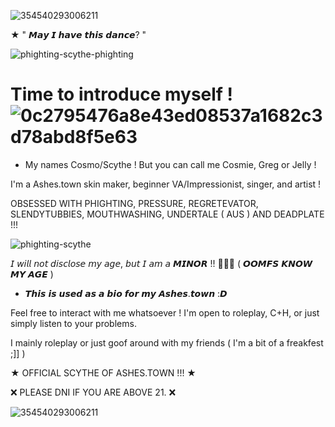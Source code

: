 
![354540293006211](https://github.com/user-attachments/assets/29f503a5-f7a3-466f-a43a-791ad07a182a)

★ " 𝙈𝙖𝙮 𝙄 𝙝𝙖𝙫𝙚 𝙩𝙝𝙞𝙨 𝙙𝙖𝙣𝙘𝙚? "

![phighting-scythe-phighting](https://github.com/user-attachments/assets/4eb9aa29-8ce5-4fe5-b281-dd3bf0d90857)


# Time to introduce myself ! ![0c2795476a8e43ed08537a1682c3d78abd8f5e63](https://github.com/user-attachments/assets/b141c4b2-871d-4480-b3ea-0ce7d091766c)

- My names Cosmo/Scythe ! But you can call me Cosmie, Greg or Jelly !

I'm a Ashes.town skin maker, beginner VA/Impressionist, singer, and artist !  

OBSESSED WITH PHIGHTING, PRESSURE, REGRETEVATOR, SLENDYTUBBIES, MOUTHWASHING, UNDERTALE ( AUS ) AND DEADPLATE !!!

![phighting-scythe](https://github.com/user-attachments/assets/39d17f3c-b3c0-4f37-911a-c386d332c68e)

𝘐 𝘸𝘪𝘭𝘭 𝘯𝘰𝘵 𝘥𝘪𝘴𝘤𝘭𝘰𝘴𝘦 𝘮𝘺 𝘢𝘨𝘦, 𝘣𝘶𝘵 𝘐 𝘢𝘮 𝘢 𝙈𝙄𝙉𝙊𝙍 !! 🔞🔞🔞 ( 𝙊𝙊𝙈𝙁𝙎 𝙆𝙉𝙊𝙒 𝙈𝙔 𝘼𝙂𝙀 )

- 𝙏𝙝𝙞𝙨 𝙞𝙨 𝙪𝙨𝙚𝙙 𝙖𝙨 𝙖 𝙗𝙞𝙤 𝙛𝙤𝙧 𝙢𝙮 𝘼𝙨𝙝𝙚𝙨.𝙩𝙤𝙬𝙣 :𝘿

Feel free to interact with me whatsoever ! I'm open to roleplay, C+H, or just simply listen to your problems. 

I mainly roleplay or just goof around with my friends ( I'm a bit of a freakfest ;]] )

★ OFFICIAL SCYTHE OF ASHES.TOWN !!! ★


❌ PLEASE DNI IF YOU ARE ABOVE 21. ❌

![354540293006211](https://github.com/user-attachments/assets/d97d35e1-9430-4fd6-b2e5-5f3d04c1aa93)
